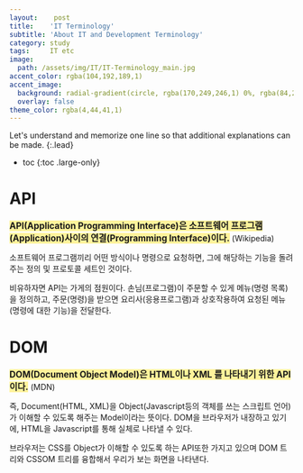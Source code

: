 ```yaml
---
layout:    post
title:    'IT Terminology'
subtitle: 'About IT and Development Terminology'
category: study
tags:     IT etc
image: 
  path: /assets/img/IT/IT-Terminology_main.jpg
accent_color: rgba(104,192,189,1)
accent_image:
  background: radial-gradient(circle, rgba(170,249,246,1) 0%, rgba(84,217,216,1) 7%, rgba(7,106,106,1) 34%, rgba(3,5,4,1) 100%);
  overlay: false
theme_color: rgba(4,44,41,1)
---
```


Let's understand and memorize one line so that additional explanations can be made.
{:.lead}

* toc
{:toc .large-only}

# API 

**<span style='background-color:#fff39b; font-size:1.1em'>API(Application Programming Interface)은 소프트웨어 프로그램(Application)사이의 연결(Programming Interface)이다.</span>** (Wikipedia)

소프트웨어 프로그램끼리 어떤 방식이나 명령으로 요청하면, 그에 해당하는 기능을 돌려 주는 정의 및 프로토콜 세트인 것이다.   

비유하자면 API는 가게의 점원이다. 손님(프로그램)이 주문할 수 있게 메뉴(명령 목록)을 정의하고, 주문(명령)을 받으면 요리사(응용프로그램)과 상호작용하여 요청된 메뉴(명령에 대한 기능)을 전달한다. 


# DOM 

**<span style='background-color:#fff39b; font-size:1.1em'>DOM(Document Object Model)은 HTML이나 XML 를 나타내기 위한 API이다.</span>** (MDN)

즉, Document(HTML, XML)을 Object(Javascript등의 객체를 쓰는 스크립트 언어)가 이해할 수 있도록 해주는 Model이라는 뜻이다. 
DOM을 브라우저가 내장하고 있기에, HTML을 Javascript를 통해 실체로 나타낼 수 있다.

브라우저는 CSS를 Object가 이해할 수 있도록 하는 API또한 가지고 있으며 DOM 트리와 CSSOM 트리를 융합해서 우리가 보는 화면을 나타낸다. 